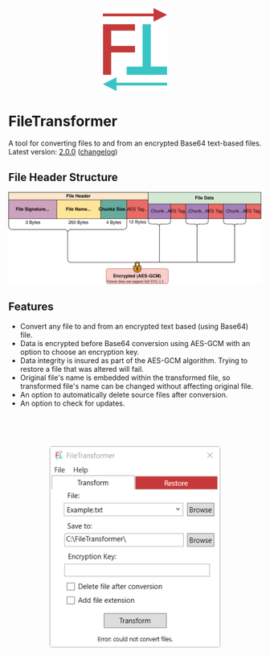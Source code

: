 <p align="center">
  <a href="#"><img src="Resources/logo.svg" width="128"></a>
</p>

# FileTransformer
A tool for converting files to and from an encrypted Base64 text-based files.  
Latest version: [2.0.0](https://github.com/MichaelYochpaz/FileTransformer/releases/latest) ([changelog](https://github.com/MichaelYochpaz/FileTransformer/blob/main/CHANGELOG.md))

## File Header Structure
<p align="center">
  <a href="#"><img src="Resources/file-structure.svg"></a>
</p>

## Features
* Convert any file to and from an encrypted text based (using Base64) file.
* Data is encrypted before Base64 conversion using AES-GCM with an option to choose an encryption key.
* Data integrity is insured as part of the AES-GCM algorithm. Trying to restore a file that was altered will fail.
* Original file's name is embedded within the transformed file, so transformed file's name can be changed without affecting original file.
* An option to automatically delete source files after conversion.
* An option to check for updates.

##
</br>
</br>
<p align="center">
  <a href="#"><img src="Resources/screenshot.png" height="400" a="#"></a>
</p>
